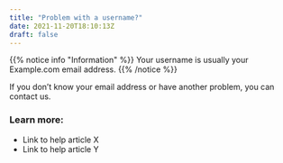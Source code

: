 ```yaml
---
title: "Problem with a username?"
date: 2021-11-20T18:10:13Z
draft: false
---
```


{{% notice info "Information" %}}
Your username is usually your Example.com email address.
{{% /notice %}}

If you don’t know your email address or have another problem, you can contact us.

### Learn more:

- Link to help article X
- Link to help article Y
